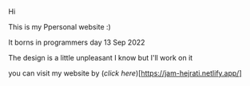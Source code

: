 Hi

This is my Ppersonal website :)

It borns in programmers day 13 Sep 2022

The design is a little unpleasant I know but I'll work on it

you can visit my website by (*click here*)[https://jam-hejrati.netlify.app/]
